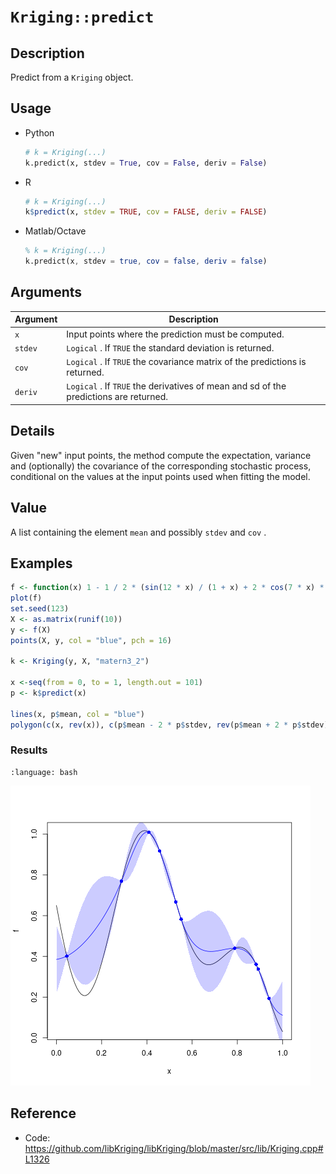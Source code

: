 # `Kriging::predict`


## Description

Predict from a `Kriging` object.


## Usage

* Python
    ```python
    # k = Kriging(...)
    k.predict(x, stdev = True, cov = False, deriv = False)
    ```
* R
    ```r
    # k = Kriging(...)
    k$predict(x, stdev = TRUE, cov = FALSE, deriv = FALSE)
    ```
* Matlab/Octave
    ```octave
    % k = Kriging(...)
    k.predict(x, stdev = true, cov = false, deriv = false)
    ```

## Arguments

Argument      |Description
------------- |----------------
`x`     |     Input points where the prediction must be computed.
`stdev`     |     `Logical` . If `TRUE` the standard deviation is returned.
`cov`     |     `Logical` . If `TRUE` the covariance matrix of the predictions is returned.
`deriv`     |     `Logical` . If `TRUE` the derivatives of mean and sd of the predictions are returned.


## Details

Given "new" input points, the method compute the expectation, variance
and (optionally) the covariance of the corresponding stochastic
process, conditional on the values at the input points used when
fitting the model.


## Value

A list containing the element `mean` and possibly
  `stdev` and `cov` .


## Examples

```r
f <- function(x) 1 - 1 / 2 * (sin(12 * x) / (1 + x) + 2 * cos(7 * x) * x^5 + 0.7)
plot(f)
set.seed(123)
X <- as.matrix(runif(10))
y <- f(X)
points(X, y, col = "blue", pch = 16)

k <- Kriging(y, X, "matern3_2")

x <-seq(from = 0, to = 1, length.out = 101)
p <- k$predict(x)

lines(x, p$mean, col = "blue")
polygon(c(x, rev(x)), c(p$mean - 2 * p$stdev, rev(p$mean + 2 * p$stdev)), border = NA, col = rgb(0, 0, 1, 0.2))
```

### Results
```{literalinclude} ../functions/examples/predict.Kriging.md.Rout
:language: bash
```
![](../functions/examples/predict.Kriging.md.png)


## Reference

* Code: <https://github.com/libKriging/libKriging/blob/master/src/lib/Kriging.cpp#L1326>


